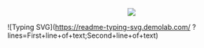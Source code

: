 <div align="center">
  <img src="https://capsule-render.vercel.app/api?type=venom&color=0:FF69B4,100:FA7000&height=300&section=header
    &text=Hellow%20SEOJIN%20World!
    &animation=fadeIn
    &fontSize=70&stroke=FA7000"
    />
</div>



![Typing SVG](https://readme-typing-svg.demolab.com/
?lines=First+line+of+text;Second+line+of+text)
